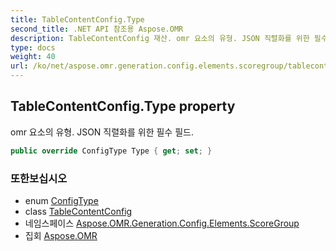 ```yaml
---
title: TableContentConfig.Type
second_title: .NET API 참조용 Aspose.OMR
description: TableContentConfig 재산. omr 요소의 유형. JSON 직렬화를 위한 필수 필드.
type: docs
weight: 40
url: /ko/net/aspose.omr.generation.config.elements.scoregroup/tablecontentconfig/type/
---
```

## TableContentConfig.Type property

omr 요소의 유형. JSON 직렬화를 위한 필수 필드.

```csharp
public override ConfigType Type { get; set; }
```

### 또한보십시오

* enum [ConfigType](../../../aspose.omr.generation.config.enums/configtype/)
* class [TableContentConfig](../)
* 네임스페이스 [Aspose.OMR.Generation.Config.Elements.ScoreGroup](../../tablecontentconfig/)
* 집회 [Aspose.OMR](../../../)



